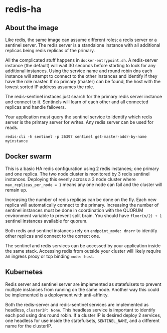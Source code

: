 # redis-ha

## About the image

Like redis, the same image can assume different roles; a redis server or
a sentinel server. The redis server is a standalone instance with all additional
replicas being redis replicas of the primary.

All the complicated stuff happens in `docker-entrypoint.sh`. A redis-server
instance (the default) will wait 30 seconds before starting to look for any
additional instances. Using the service name and round robin dns each instance
will attempt to connect to the other instances and identify if they have the
role master. If no primary (master) can be found, the host with the lowest
sorted IP address assumes the role.

The redis-sentinel instaces just search for the primary redis server instance
and connect to it. Sentinels will learn of each other and all connected replicas
and handle failovers.

Your application must query the sentinel service to identify which redis server
is the primary server for writes. Any redis server can be used for reads.

```
redis-cli -h sentinel -p 26397 sentinel get-master-addr-by-name myinstance
```

## Docker swarm

This is a basic HA redis configuration using 2 redis instances; one primary
and one replica. The two node cluster is monitored by 3 redis sentinel
instances. Deploying this evenly across a 3 node cluster where
`max_replicas_per_node = 1` means any one node can fail and the cluster will
remain up.

Increasing the number of redis replicas can be done on the fly. Each new replica
will automatically connect to the primary. Increasing the number of sentinel
instances must be done in coordination with the QUORUM environment variable to
prevent split brain. You should have `floor(n/2) + 1` sentinel instances
available for quorum.

Both redis and sentinel instances rely on `endpoint_mode: dnsrr` to
identify other replicas and connect to the correct one.

The sentinel and redis services can be accessed by your application inside the
same stack. Accessing redis from outside your cluster will likely require an
ingress proxy or tcp binding `mode: host`.

## Kubernetes

Redis server and sentinel server are implemented as statefulsets to prevent
multiple instances from running on the same node. Another way this could be
implemented is a deployment with anti-affinity.

Both the redis-server and redis-sentinel services are implemented as headless,
`clusterIP: None`. This headless service is important to identify each pod
using dns round robin. If a cluster IP is desired deploy 2 services, one
headless for use inside the statefulsets, `SENTINEL_NAME`, and a different name
for the clusterIP.
